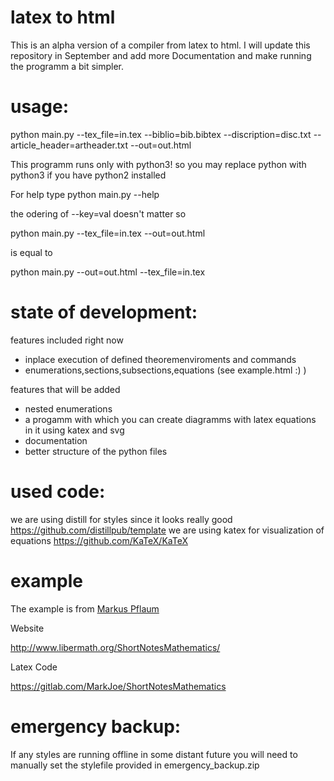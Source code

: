 # latex to html
This is an alpha version of a compiler from latex to html. I will update this repository in September and add more Documentation and make running the programm a bit simpler.
# usage:
python main.py --tex_file=in.tex --biblio=bib.bibtex --discription=disc.txt --article_header=artheader.txt --out=out.html

This programm runs only with python3! so you may replace python with python3 if you have python2 installed

For help type python main.py --help

the odering of --key=val doesn't matter
so 


python main.py --tex_file=in.tex --out=out.html



is equal to 


python main.py --out=out.html  --tex_file=in.tex

# state of development:

features included right now
- inplace execution of defined theoremenviroments and commands
- enumerations,sections,subsections,equations (see example.html :) )

features that will be added
- nested enumerations
- a progamm with which you can create diagramms with latex equations in it using katex and svg
- documentation
- better structure of the python files



# used code:
we are using distill for styles since it looks really good https://github.com/distillpub/template
we are using katex for visualization of equations https://github.com/KaTeX/KaTeX



# example
The example is from [Markus Pflaum](https://www.colorado.edu/math/markus-pflaum)

Website

http://www.libermath.org/ShortNotesMathematics/

Latex Code

https://gitlab.com/MarkJoe/ShortNotesMathematics

# emergency backup:
If any styles are running offline in some distant future you will need to manually set the stylefile provided in emergency_backup.zip